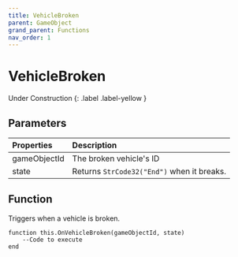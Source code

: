 ```yaml
---
title: VehicleBroken
parent: GameObject
grand_parent: Functions
nav_order: 1
---
```


# VehicleBroken
Under Construction
{: .label .label-yellow }

## Parameters

|Properties|Description|
|:-|:-|
|gameObjectId|The broken vehicle's ID|
|state|Returns `StrCode32("End")` when it breaks.|

## Function

Triggers when a vehicle is broken.

```
function this.OnVehicleBroken(gameObjectId, state) 
	--Code to execute
end
```